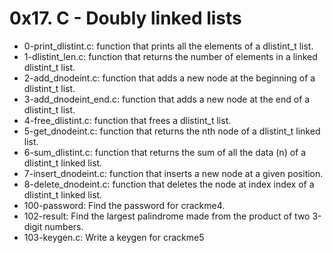 # 0x17. C - Doubly linked lists
* 0-print_dlistint.c: function that prints all the elements of a dlistint_t list.
* 1-dlistint_len.c: function that returns the number of elements in a linked dlistint_t list.
* 2-add_dnodeint.c: function that adds a new node at the beginning of a dlistint_t list.
* 3-add_dnodeint_end.c: function that adds a new node at the end of a dlistint_t list.
* 4-free_dlistint.c: function that frees a dlistint_t list.
* 5-get_dnodeint.c: function that returns the nth node of a dlistint_t linked list.
* 6-sum_dlistint.c: function that returns the sum of all the data (n) of a dlistint_t linked list.
* 7-insert_dnodeint.c: function that inserts a new node at a given position.
* 8-delete_dnodeint.c: function that deletes the node at index index of a dlistint_t linked list.
* 100-password: Find the password for crackme4.
* 102-result: Find the largest palindrome made from the product of two 3-digit numbers.
* 103-keygen.c: Write a keygen for crackme5

